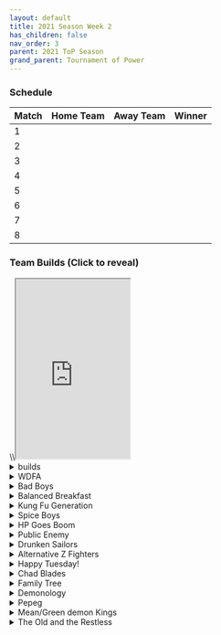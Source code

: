 ```yaml
---
layout: default
title: 2021 Season Week 2
has_children: false
nav_order: 3
parent: 2021 ToP Season
grand_parent: Tournament of Power
---
```


### Schedule

|Match          |  Home Team            | Away Team        | Winner          |
| :-------------| :---------------------| :----------------| :---------------|
| 1             |                       |                  |                 |
| 2             |                       |                  |                 |
| 3             |                       |                  |                 |
| 4             |                       |                  |                 |
| 5             |                       |                  |                 |
| 6             |                       |                  |                 |
| 7             |                       |                  |                 |
| 8             |                       |                  |                 |


### Team Builds (Click to reveal)

<div>
\\<iframe width="200" height="315" scrolling="yes" src="https://docs.google.com/document/d/e/2PACX-1vRy1_r3X5X4BzcVwOEARq4qCiM-Wp1F6Og4N97ORGuS8f4pG_Kd9TMIqby6wQ21SwELUUYI33LpEtDt/pub?embedded=true">testtext</iframe>
</div>

<details>
    <summary>builds</summary>


</details>


<details>
  <summary>WDFA</summary>

- Android 17
- Android 8
- Pilaf Machine

</details>

<details>
  <summary>Bad Boys</summary>

- Majin Buu
- Cui
- Vegeta (second form)

</details>

<details>
  <summary>Balanced Breakfast</summary>

- Jeice
- Bardock
- Syn Shenron

</details>

<details>
  <summary>Kung Fu Generation</summary>

- Pikkon
- Chi-Chi
- Pan 
</details>

<details>
  <summary>Spice Boys</summary>

- Cell
- Grandpa Gohan
- Burter

</details>

<details>
  <summary>HP Goes Boom</summary>

- Tien
- Android 16
- Chiaotzu

</details>

<details>
  <summary>Public Enemy</summary>

- Yajirobe
- Android 19
- Kid Trunks

</details>

<details>
  <summary>Drunken Sailors</summary>

- Cooler
- Scouter Vegeta
- Guldo

</details>

<details>
  <summary>Alternative Z Fighters</summary>

- General Blue
- Spopovich
- Mid Goku

</details>

<details>
  <summary>Happy Tuesday!</summary>

- Piccolo (End)
- Nam
- Master Roshi

</details>

<details>
  <summary>Chad Blades</summary>

- Vegito
- Salza
- Sword Trunks

</details>

<details>
  <summary>Family Tree</summary>

- Early Goku
- Goten
- Raditz

</details>

<details>
  <summary>Demonology</summary>

- Kid Buu
- Babidi
- Tambourine

</details>


<details>
  <summary>Pepeg</summary>

- Tapion
- Broly
- Supreme Kai

</details>

<details>
  <summary>Mean/Green demon Kings</summary>

- Dabura
- King Piccolo
- Saibaman

</details>

<details>
  <summary>The Old and the Restless</summary>

- Baby Vegeta
- Nail
- Zangya

</details>